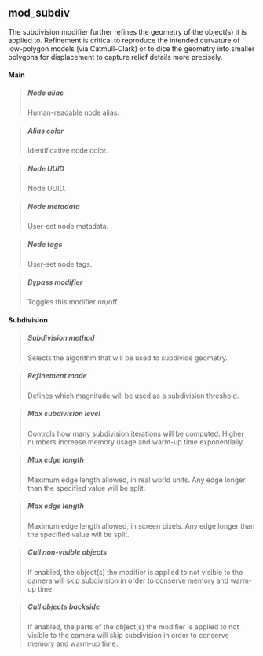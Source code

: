 ## **mod_subdiv**

The subdivision modifier further refines the geometry of the object(s) it is applied to. Refinement is critical to reproduce the intended curvature of low-polygon models (via Catmull-Clark) or to dice the geometry into smaller polygons for displacement to capture relief details more precisely.
#### Main

> ##### Node alias
> Human-readable node alias.

> ##### Alias color
> Identificative node color.

> ##### Node UUID
> Node UUID.

> ##### Node metadata
> User-set node metadata.

> ##### Node tags
> User-set node tags.

> ##### Bypass modifier
> Toggles this modifier on/off.

#### Subdivision

> ##### Subdivision method
> Selects the algorithm that will be used to subdivide geometry.

> ##### Refinement mode
> Defines which magnitude will be used as a subdivision threshold.

> ##### Max subdivision level
> Controls how many subdivision iterations will be computed. Higher numbers increase memory usage and warm-up time exponentially.

> ##### Max edge length
> Maximum edge length allowed, in real world units. Any edge longer than the specified value will be split.

> ##### Max edge length
> Maximum edge length allowed, in screen pixels. Any edge longer than the specified value will be split.

> ##### Cull non-visible objects
> If enabled, the object(s) the modifier is applied to not visible to the camera will skip subdivision in order to conserve memory and warm-up time.

> ##### Cull objects backside
> If enabled, the parts of the object(s) the modifier is applied to not visible to the camera will skip subdivision in order to conserve memory and warm-up time.

